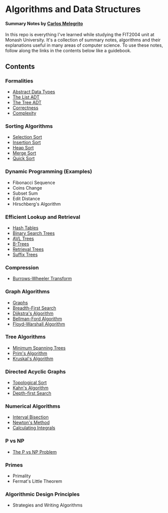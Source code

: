 # Algorithms and Data Structures

#### Summary Notes by [Carlos Melegrito](http://mlgrto.com)

In this repo is everything I've learned while studying the FIT2004 unit at Monash University. It's a collection of summary notes, algorithms and their explanations useful in many areas of computer science. To use these notes, follow along the links in the contents below like a guidebook.

## Contents

### Formalities

- [Abstract Data Types](/content/01-formalities/abstract-data-types.md)
- [The List ADT](/content/01-formalities/list-adt.md)
- [The Tree ADT](/content/01-formalities/tree-adt.md)
- [Correctness](/content/01-formalities/correctness.md)
- [Complexity](/content/01-formalities/complexity.md)

### Sorting Algorithms

- [Selection Sort](/content/02-sorting-algorithms/selection-sort.md)
- [Insertion Sort](/content/02-sorting-algorithms/insertion-sort.md)
- [Heap Sort](/content/02-sorting-algorithms/heap-sort.md)
- [Merge Sort](/content/02-sorting-algorithms/merge-sort.md)
- [Quick Sort](/content/02-sorting-algorithms/quick-sort.md)

### Dynamic Programming (Examples)

- Fibonacci Sequence
- Coins Change
- Subset Sum
- Edit Distance
- Hirschberg's Algorithm

### Efficient Lookup and Retrieval

- [Hash Tables](/content/04-efficient-lookup-and-retrieval/hash-tables.md)
- [Binary Search Trees](/content/04-efficient-lookup-and-retrieval/binary-search-trees.md)
- [AVL Trees](/content/04-efficient-lookup-and-retrieval/avl-trees.md)
- [B-Trees](/content/04-efficient-lookup-and-retrieval/b-trees.md)
- [Retrieval Trees](/content/04-efficient-lookup-and-retrieval/retrieval-trees.md)
- [Suffix Trees](/content/04-efficient-lookup-and-retrieval/suffix-trees.md)

### Compression

- [Burrows-Wheeler Transform](/content/05-compression/burrows-wheeler-transform.md)

### Graph Algorithms

- [Graphs](/content/06-graph-algorithms/graphs.md)
- [Breadth-First Search](/content/06-graph-algorithms/breadth-first-search.md)
- [Dijkstra's Algorithm](/content/06-graph-algorithms/dijkstras-algorithm.md)
- [Bellman-Ford Algorithm](/content/06-graph-algorithms/bellman-ford-algorithm.md)
- [Floyd-Warshall Algorithm](/content/06-graph-algorithms/floyd-warshall-algorithm.md)

### Tree Algorithms

- [Minimum Spanning Trees](/content/07-tree-algorithms/minimum-spanning-trees.md)
- [Prim's Algorithm](/content/07-tree-algorithms/prims-algorithm.md)
- [Kruskal's Algorithm](/content/07-tree-algorithms/kruskals-algorithm.md)

### Directed Acyclic Graphs

- [Topological Sort](/content/08-directed-acyclic-graphs/topological-sort.md)
- [Kahn's Algorithm](/content/08-directed-acyclic-graphs/kahns-algorithm.md)
- [Depth-first Search](/content/08-directed-acyclic-graphs/depth-first-search.md)

### Numerical Algorithms

- [Interval Bisection](/content/09-numerical-algorithms/interval-bisection.md)
- [Newton's Method](/content/09-numerical-algorithms/newtons-method.md)
- [Calculating Integrals](/content/09-numerical-algorithms/calculating-integrals.md)

### P vs NP

- [The P vs NP Problem](/content/10-p-vs-np/p-vs-np-problem.md)

### Primes

- Primality
- Fermat's Little Theorem

### Algorithmic Design Principles

- Strategies and Writing Algorithms 